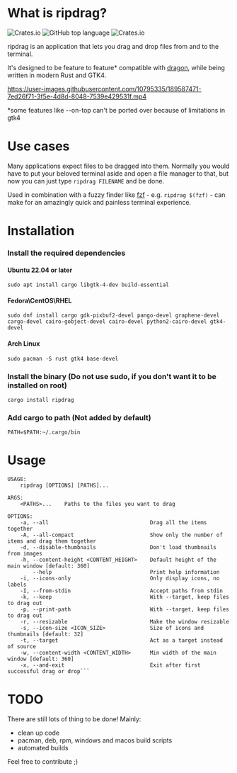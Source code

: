 # What is ripdrag?
![Crates.io](https://img.shields.io/crates/d/ripdrag?style=for-the-badge)
![GitHub top language](https://img.shields.io/github/languages/top/nik012003/ripdrag?color=dea584&style=for-the-badge)
![Crates.io](https://img.shields.io/crates/v/ripdrag?style=for-the-badge)

ripdrag is an application that lets you drag and drop files from and to the terminal.

It's designed to be feature to feature* compatible with [dragon](https://github.com/mwh/dragon), while being written in modern Rust and GTK4.

https://user-images.githubusercontent.com/10795335/189587471-7ed26f71-3f5e-4d8d-8048-7539e429531f.mp4

*some features like --on-top can't be ported over because of limitations in gtk4
# Use cases

Many applications expect files to be dragged into them. Normally you would have to put your beloved terminal aside and open a file manager to that, but now you can just type ```ripdrag FILENAME``` and be done.

Used in combination with a fuzzy finder like [fzf](https://github.com/junegunn/fzf) - e.g. ```ripdrag $(fzf)``` - can make for an amazingly quick and painless terminal experience.

# Installation
### Install the required dependencies
#### Ubuntu 22.04 or later
```
sudo apt install cargo libgtk-4-dev build-essential
```
#### Fedora\CentOS\RHEL 
```
sudo dnf install cargo gdk-pixbuf2-devel pango-devel graphene-devel cargo-devel cairo-gobject-devel cairo-devel python2-cairo-devel gtk4-devel
```
#### Arch Linux
```
sudo pacman -S rust gtk4 base-devel
```

### Install the binary (Do not use sudo, if you don't want it to be installed on root)
```
cargo install ripdrag
```
### Add cargo to path (Not added by default)
```
PATH=$PATH:~/.cargo/bin
```

# Usage
```
USAGE:
    ripdrag [OPTIONS] [PATHS]...

ARGS:
    <PATHS>...    Paths to the files you want to drag

OPTIONS:
    -a, --all                                Drag all the items together
    -A, --all-compact                        Show only the number of items and drag them together
    -d, --disable-thumbnails                 Don't load thumbnails from images
    -h, --content-height <CONTENT_HEIGHT>    Default height of the main window [default: 360]
        --help                               Print help information
    -i, --icons-only                         Only display icons, no labels
    -I, --from-stdin                         Accept paths from stdin
    -k, --keep                               With --target, keep files to drag out
    -p, --print-path                         With --target, keep files to drag out
    -r, --resizable                          Make the window resizable
    -s, --icon-size <ICON_SIZE>              Size of icons and thumbnails [default: 32]
    -t, --target                             Act as a target instead of source
    -w, --content-width <CONTENT_WIDTH>      Min width of the main window [default: 360]
    -x, --and-exit                           Exit after first successful drag or drop```
```

# TODO
There are still lots of thing to be done! Mainly:
- clean up code
- pacman, deb, rpm, windows and macos build scripts
- automated builds

Feel free to contribute ;)

